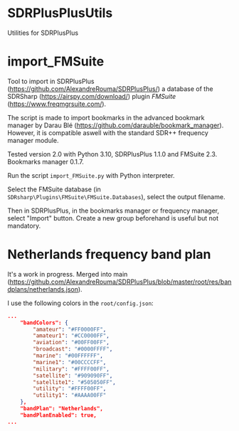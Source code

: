 # SDRPlusPlusUtils
 Utilities for SDRPlusPlus

 # import_FMSuite
Tool to import in SDRPlusPlus (https://github.com/AlexandreRouma/SDRPlusPlus/) a database of the SDRSharp (https://airspy.com/download/) plugin *FMSuite* (https://www.freqmgrsuite.com/).

The script is made to import bookmarks in the advanced bookmark manager by Darau Blé (https://github.com/darauble/bookmark_manager). However, it is compatible aswell with the standard SDR++ frequency manager module.

Tested version 2.0 with Python 3.10, SDRPlusPlus 1.1.0 and FMSuite 2.3. Bookmarks manager 0.1.7.

Run the script `import_FMSuite.py` with Python interpreter.

Select the FMSuite database (in `SDRsharp\Plugins\FMSuite\FMSuite.Databases`), select the output filename.

Then in SDRPlusPlus, in the bookmarks manager or frequency manager, select "Import" button. Create a new group beforehand is useful but not mandatory.

 # Netherlands frequency band plan
 
It's a work in progress. Merged into main (https://github.com/AlexandreRouma/SDRPlusPlus/blob/master/root/res/bandplans/netherlands.json).

I use the following colors in the `root/config.json`:

```json
...
    "bandColors": {
        "amateur": "#FF0000FF",
        "amateur1": "#CC0000FF",
        "aviation": "#00FF00FF",
        "broadcast": "#0000FFFF",
        "marine": "#00FFFFFF",
        "marine1": "#00CCCCFF",
        "military": "#FFFF00FF",
        "satellite": "#909090FF",
        "satellite1": "#505050FF",
        "utility": "#FFFF00FF",
        "utility1": "#AAAA00FF"
    },
    "bandPlan": "Netherlands",
    "bandPlanEnabled": true,
...
```